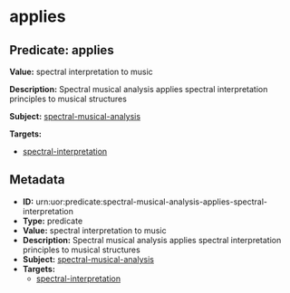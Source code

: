 # applies

## Predicate: applies

**Value:** spectral interpretation to music

**Description:** Spectral musical analysis applies spectral interpretation principles to musical structures

**Subject:** [spectral-musical-analysis](../Concepts/spectral-musical-analysis.md)

**Targets:**

- [spectral-interpretation](../Concepts/spectral-interpretation.md)

## Metadata

- **ID:** urn:uor:predicate:spectral-musical-analysis-applies-spectral-interpretation
- **Type:** predicate
- **Value:** spectral interpretation to music
- **Description:** Spectral musical analysis applies spectral interpretation principles to musical structures
- **Subject:** [spectral-musical-analysis](../Concepts/spectral-musical-analysis.md)
- **Targets:**
  - [spectral-interpretation](../Concepts/spectral-interpretation.md)
